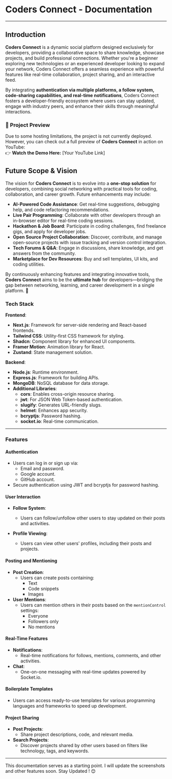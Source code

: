 
# **Coders Connect - Documentation**  

---

## **Introduction**  

**Coders Connect** is a dynamic social platform designed exclusively for developers, providing a collaborative space to share knowledge, showcase projects, and build professional connections. Whether you're a beginner exploring new technologies or an experienced developer looking to expand your network, Coders Connect offers a seamless experience with powerful features like real-time collaboration, project sharing, and an interactive feed.  

By integrating **authentication via multiple platforms, a follow system, code-sharing capabilities, and real-time notifications**, Coders Connect fosters a developer-friendly ecosystem where users can stay updated, engage with industry peers, and enhance their skills through meaningful interactions.  


### **🔗 Project Preview**  
Due to some hosting limitations, the project is not currently deployed. However, you can check out a full preview of **Coders Connect** in action on YouTube:  
👉 **Watch the Demo Here:** [Your YouTube Link]  


## **Future Scope & Vision**  

The vision for **Coders Connect** is to evolve into a **one-stop solution** for developers, combining social networking with practical tools for coding, collaboration, and career growth. Future enhancements may include:  

- **AI-Powered Code Assistance**: Get real-time suggestions, debugging help, and code refactoring recommendations.  
- **Live Pair Programming**: Collaborate with other developers through an in-browser editor for real-time coding sessions.  
- **Hackathon & Job Board**: Participate in coding challenges, find freelance gigs, and apply for developer jobs.  
- **Open Source Project Collaboration**: Discover, contribute, and manage open-source projects with issue tracking and version control integration.  
- **Tech Forums & Q&A**: Engage in discussions, share knowledge, and get answers from the community.  
- **Marketplace for Dev Resources**: Buy and sell templates, UI kits, and coding utilities.  

By continuously enhancing features and integrating innovative tools, **Coders Connect** aims to be the **ultimate hub** for developers—bridging the gap between networking, learning, and career development in a single platform. 🚀  

### **Tech Stack**  
**Frontend**:  
- **Next.js**: Framework for server-side rendering and React-based frontends.  
- **Tailwind CSS**: Utility-first CSS framework for styling.  
- **Shadcn**: Component library for enhanced UI components.  
- **Framer Motion**: Animation library for React.  
- **Zustand**: State management solution.  

**Backend**:  
- **Node.js**: Runtime environment.  
- **Express.js**: Framework for building APIs.  
- **MongoDB**: NoSQL database for data storage.  
- **Additional Libraries**:  
  - **cors**: Enables cross-origin resource sharing.  
  - **jwt**: For JSON Web Token-based authentication.  
  - **slugify**: Generates URL-friendly slugs.  
  - **helmet**: Enhances app security.  
  - **bcryptjs**: Password hashing.  
  - **socket.io**: Real-time communication.  

---

### **Features**  

#### **Authentication**  
- Users can log in or sign up via:  
  - Email and password.  
  - Google account.  
  - GitHub account.  
- Secure authentication using JWT and bcryptjs for password hashing.  

#### **User Interaction**  
- **Follow System**:  
  - Users can follow/unfollow other users to stay updated on their posts and activities.  

- **Profile Viewing**:  
  - Users can view other users' profiles, including their posts and projects.  

#### **Posting and Mentioning**  
- **Post Creation**:  
  - Users can create posts containing:  
    - Text  
    - Code snippets  
    - Images  
- **User Mentions**:  
  - Users can mention others in their posts based on the `mentionControl` settings:  
    - Everyone  
    - Followers only  
    - No mentions  

#### **Real-Time Features**  
- **Notifications**:  
  - Real-time notifications for follows, mentions, comments, and other activities.  
- **Chat**:  
  - One-on-one messaging with real-time updates powered by Socket.io.  

#### **Boilerplate Templates**  
- Users can access ready-to-use templates for various programming languages and frameworks to speed up development.  

#### **Project Sharing**  
- **Post Projects**:  
  - Share project descriptions, code, and relevant media.  
- **Search Projects**:  
  - Discover projects shared by other users based on filters like technology, tags, and keywords.  

---

This documentation serves as a starting point. I will update the screenshots and other features soon. Stay Updated ! 😊
